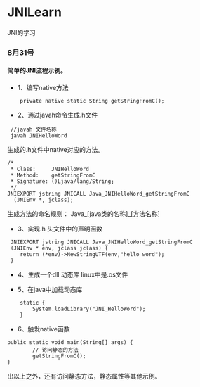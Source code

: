# JNILearn
JNI的学习  
### 8月31号
#### 简单的JNI流程示例。  
* 1、编写native方法
```
	private native static String getStringFromC();
```
* 2、通过javah命令生成.h文件  
```
 //javah 文件名称
 javah JNIHelloWord
```
生成的.h文件中native对应的方法。
```
/*
 * Class:     JNIHelloWord
 * Method:    getStringFromC
 * Signature: ()Ljava/lang/String;
 */
JNIEXPORT jstring JNICALL Java_JNIHelloWord_getStringFromC
  (JNIEnv *, jclass);
```
生成方法的命名规则： Java_[java类的名称]_[方法名称]
* 3、实现.h 头文件中的声明函数
```
 JNIEXPORT jstring JNICALL Java_JNIHelloWord_getStringFromC
 (JNIEnv * env, jclass jclass) {
	return (*env)->NewStringUTF(env,"hello word");
 }
```
* 4、生成一个dll 动态库
linux中是.os文件

* 5、在java中加载动态库
```
	static {
		System.loadLibrary("JNI_HelloWord");
	}
```
* 6、触发native函数
```
public static void main(String[] args) {
		// 访问静态的方法
		getStringFromC();
}
```
出以上之外，还有访问静态方法，静态属性等其他示例。
